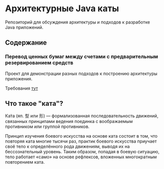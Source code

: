 #  Архитектурные Java каты
Репозиторий для обсуждения архитектуры и подходов к разработке Java приложений.

## Содержание
### Перевод ценных бумаг между счетами с предварительным резервированием средств
Проект для демонстрации разных подходов к построению архитектуры приложения.

Требования [тут](doc/fi-transfer.md)
 

## Что такое "ката"?
Ка́та (яп. 型 или 形) — формализованная последовательность движений, связанных принципами ведения поединка с воображаемым противником или группой противников.

Принцип изучения боевого искусства на основе ката состоит в том, что повторяя ката многие тысячи раз, практик боевого искусства приучает своё тело к определённого рода движениям, выводя их на бессознательный уровень. Таким образом, попадая в боевую ситуацию, тело работает «само» на основе рефлексов, вложенных многократным повторением ката.

